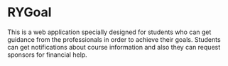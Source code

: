 # RYGoal
This is a web application specially designed for students who can get guidance from the professionals in order to achieve their goals. Students can get notifications about course information and also they can request sponsors for financial help.
